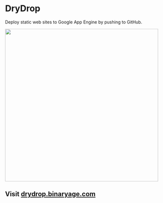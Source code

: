 # DryDrop

Deploy static web sites to Google App Engine by pushing to GitHub.

<a href="http://drydrop.binaryage.com"><img src="http://drydrop.binaryage.com/shared/img/drydrop-welcome.png" width="500"></a>

## Visit [drydrop.binaryage.com](http://drydrop.binaryage.com)